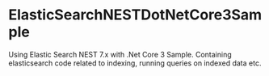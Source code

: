 # ElasticSearchNESTDotNetCore3Sample
Using Elastic Search NEST 7.x with .Net Core 3 Sample. Containing elasticsearch code related to indexing, running queries on indexed data etc.
